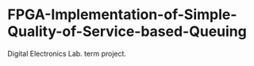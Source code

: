# FPGA-Implementation-of-Simple-Quality-of-Service-based-Queuing
Digital Electronics Lab. term project. 
